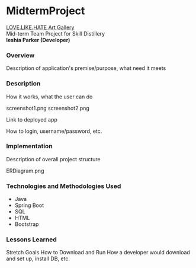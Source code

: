 # MidtermProject

[LOVE.LIKE.HATE Art Gallery](https://link-url-here.org)
<br>
Mid-term Team Project for Skill Distillery
<br>
**Ieshia Parker (Developer)**

### Overview
Description of application's premise/purpose, what need it meets

### Description
How it works, what the user can do

screenshot1.png screenshot2.png

Link to deployed app

How to login, username/password, etc.

### Implementation
Description of overall project structure

ERDiagram.png

### Technologies and Methodologies Used
- Java
- Spring Boot
- SQL
-  HTML
- Bootstrap

### Lessons Learned
Stretch Goals
How to Download and Run
How a developer would download and set up, install DB, etc.